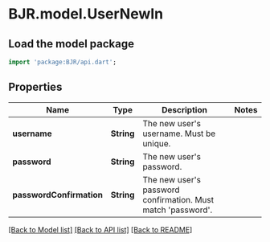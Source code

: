# BJR.model.UserNewIn

## Load the model package
```dart
import 'package:BJR/api.dart';
```

## Properties
Name | Type | Description | Notes
------------ | ------------- | ------------- | -------------
**username** | **String** | The new user's username. Must be unique. | 
**password** | **String** | The new user's password. | 
**passwordConfirmation** | **String** | The new user's password confirmation. Must match 'password'. | 

[[Back to Model list]](../README.md#documentation-for-models) [[Back to API list]](../README.md#documentation-for-api-endpoints) [[Back to README]](../README.md)


